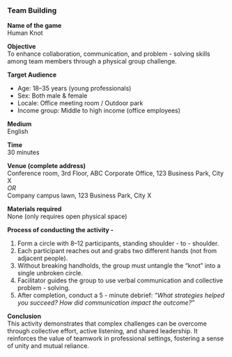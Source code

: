 
### Team Building

**Name of the game**  
Human Knot

**Objective**  
To enhance collaboration, communication, and problem - solving skills among team members through a physical group challenge.

**Target Audience**

- Age: 18–35 years (young professionals)
- Sex: Both male & female
- Locale: Office meeting room / Outdoor park
- Income group: Middle to high income (office employees)

**Medium**  
English

**Time**  
30 minutes

**Venue (complete address)**  
Conference room, 3rd Floor, ABC Corporate Office, 123 Business Park, City X  
_OR_  
Company campus lawn, 123 Business Park, City X

**Materials required**  
None (only requires open physical space)

**Process of conducting the activity -**

1. Form a circle with 8–12 participants, standing shoulder - to - shoulder.
2. Each participant reaches out and grabs two different hands (not from adjacent people).
3. Without breaking handholds, the group must untangle the “knot” into a single unbroken circle.
4. Facilitator guides the group to use verbal communication and collective problem - solving.
5. After completion, conduct a 5 - minute debrief: _“What strategies helped you succeed? How did communication impact the outcome?”_

**Conclusion**  
This activity demonstrates that complex challenges can be overcome through collective effort, active listening, and shared leadership. It reinforces the value of teamwork in professional settings, fostering a sense of unity and mutual reliance.